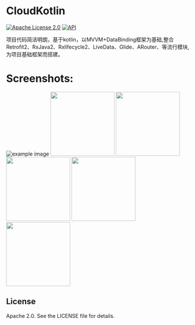# CloudKotlin

[![Apache License 2.0][1]][2]
[![API][3]][4]


项目代码简洁明朗，基于kotlin，以MVVM+DataBinding框架为基础,整合Retrofit2、RxJava2、Rxlifecycle2、LiveData、Glide、ARouter、等流行模块,
为项目基础框架而搭建。


# Screenshots:
![example image](./file/img_01.jpg)
<img width="173" height=“274” src="https://github.com/SoarY/CloudKotlin/blob/main/file/img_01.jpg?raw=true"></img>
<img width="173" height=“274” src="https://github.com/SoarY/CloudKotlin/blob/main/file/img_02.jpg?raw=true"></img>
<img width="173" height=“274” src="https://github.com/SoarY/CloudKotlin/blob/main/file/img_03.jpg?raw=true"></img>
<img width="173" height=“274” src="https://github.com/SoarY/CloudKotlin/blob/main/file/img_04.jpg?raw=true"></img>
<img width="173" height=“274” src="https://github.com/SoarY/CloudKotlin/blob/main/file/img_05.jpg?raw=true"></img>

## License

Apache 2.0. See the LICENSE file for details.


[1]:https://img.shields.io/:license-apache-blue.svg
[2]:https://www.apache.org/licenses/LICENSE-2.0.html
[3]:https://img.shields.io/badge/API-24%2B-red.svg?style=flat
[4]:https://android-arsenal.com/api?level=24
